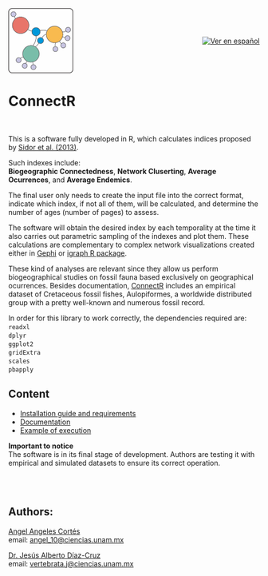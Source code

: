 <!-- README.md is generated from README.Rmd. Please edit that file -->
<div style="display: flex; justify-content: space-between; align-items: center; width: 100%;">
  <img src="images/icono_connectR.png" width="130">
  <a href="https://chuchodc.github.io/ConnectR/README_ES">
    <img src="https://img.shields.io/badge/Ver%20en%20espa%C3%B1ol-%23FFFFFF?style=for-the-badge&logoColor=white&color=blue" alt="Ver en español">
  </a>
</div>

# **ConnectR** 

<br>

This is a software fully developed in R, which calculates indices proposed by [Sidor et al. (2013)](https://doi.org/10.1073/pnas.1302323110).

Such indexes include:<br>
**Biogeographic Connectedness**, **Network Cluserting**, **Average Ocurrences**, and **Average Endemics**.

The final user only needs to create the input file into the correct format, indicate
which index, if not all of them, will be calculated, and determine the number of
ages (number of pages) to assess. 

The software will obtain the desired index by each temporality at the time it also carries out 
parametric sampling of the indexes and plot them.
These calculations are complementary to complex network visualizations created either 
in [Gephi](https://gephi.org/) or [igraph R package](https://igraph.org/).

These kind of analyses are relevant since they allow us perform biogeographical studies on fossil
fauna based exclusively on geographical ocurrences. Besides documentation, [ConnectR](https://github.com/ChuchoDC/ConnectR) 
includes an empirical dataset of Cretaceous fossil fishes, Aulopiformes, 
a worldwide distributed group with a pretty well-known and numerous fossil record. 


In order for this library to work correctly, the dependencies required are:<br>
`readxl`<br>
`dplyr` <br>
`ggplot2`<br>
`gridExtra`<br>
`scales`<br>
`pbapply`<br>

## Content

- [Installation guide and requirements](Installation_Dependencies.md)
- [Documentation](Documentation.md)
- [Example of execution]() 


**Important to notice**<br>
The software is in its final stage of development. 
Authors are testing it with empirical and simulated datasets to ensure its correct operation.   

<br><br>
## **Authors**:
[Angel Angeles Cortés](https://github.com/4ngel19)  
email:
<a href="mailto:angel_10@ciencias.unam.mx" class="email">angel_10@ciencias.unam.mx</a>

[Dr. Jesús Alberto Díaz-Cruz](https://github.com/ChuchoDC)  
email:
<a href="mailto:vertebrata.j@ciencias.unam.mx" class="email">vertebrata.j@ciencias.unam.mx</a>

